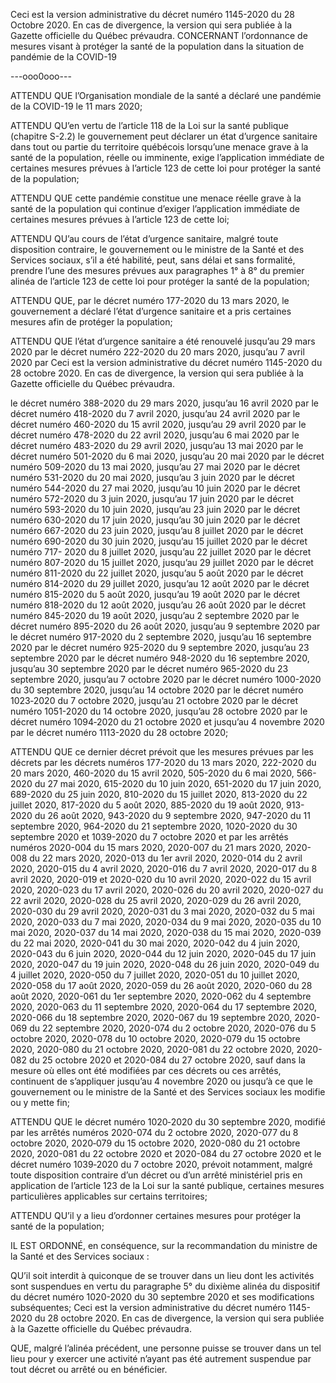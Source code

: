 Ceci est la version administrative du décret numéro 1145-2020 du 28
Octobre 2020. En cas de divergence, la version qui sera publiée à la
Gazette officielle du Québec prévaudra.
CONCERNANT l’ordonnance de mesures visant à
protéger la santé de la population dans la situation
de pandémie de la COVID-19


---ooo0ooo---

ATTENDU QUE l’Organisation mondiale de la santé a déclaré une
pandémie de la COVID-19 le 11 mars 2020;

ATTENDU QU’en vertu de l’article 118 de la Loi sur la santé publique
(chapitre S-2.2) le gouvernement peut déclarer un état d’urgence sanitaire dans tout ou
partie du territoire québécois lorsqu’une menace grave à la santé de la population, réelle
ou imminente, exige l’application immédiate de certaines mesures prévues à l’article 123
de cette loi pour protéger la santé de la population;

ATTENDU QUE cette pandémie constitue une menace réelle grave à
la santé de la population qui continue d’exiger l’application immédiate de certaines
mesures prévues à l’article 123 de cette loi;

ATTENDU QU’au cours de l’état d’urgence sanitaire, malgré toute
disposition contraire, le gouvernement ou le ministre de la Santé et des Services sociaux,
s’il a été habilité, peut, sans délai et sans formalité, prendre l’une des mesures prévues
aux paragraphes 1° à 8° du premier alinéa de l’article 123 de cette loi pour protéger la
santé de la population;

ATTENDU QUE, par le décret numéro 177-2020 du 13 mars 2020, le
gouvernement a déclaré l’état d’urgence sanitaire et a pris certaines mesures afin de
protéger la population;

ATTENDU QUE l’état d’urgence sanitaire a été renouvelé jusqu’au
29 mars 2020 par le décret numéro 222-2020 du 20 mars 2020, jusqu’au 7 avril 2020 par 
Ceci est la version administrative du décret numéro 1145-2020 du 28 octobre
2020. En cas de divergence, la version qui sera publiée à la Gazette officielle
du Québec prévaudra.

le décret numéro 388-2020 du 29 mars 2020, jusqu’au 16 avril 2020 par le décret
numéro 418-2020 du 7 avril 2020, jusqu’au 24 avril 2020 par le décret numéro 460-2020
du 15 avril 2020, jusqu’au 29 avril 2020 par le décret numéro 478-2020 du 22 avril 2020,
jusqu’au 6 mai 2020 par le décret numéro 483-2020 du 29 avril 2020, jusqu’au
13 mai 2020 par le décret numéro 501-2020 du 6 mai 2020, jusqu’au 20 mai 2020 par le
décret numéro 509-2020 du 13 mai 2020, jusqu’au 27 mai 2020 par le décret
numéro 531-2020 du 20 mai 2020, jusqu’au 3 juin 2020 par le décret numéro 544-2020
du 27 mai 2020, jusqu’au 10 juin 2020 par le décret numéro 572-2020 du 3 juin 2020,
jusqu’au 17 juin 2020 par le décret numéro 593-2020 du 10 juin 2020, jusqu’au
23 juin 2020 par le décret numéro 630-2020 du 17 juin 2020, jusqu’au 30 juin 2020 par le
décret numéro 667-2020 du 23 juin 2020, jusqu’au 8 juillet 2020 par le décret
numéro 690-2020 du 30 juin 2020, jusqu’au 15 juillet 2020 par le décret numéro 717-
2020 du 8 juillet 2020, jusqu’au 22 juillet 2020 par le décret numéro 807-2020 du
15 juillet 2020, jusqu’au 29 juillet 2020 par le décret numéro 811-2020 du 22 juillet 2020,
jusqu’au 5 août 2020 par le décret numéro 814-2020 du 29 juillet 2020, jusqu’au
12 août 2020 par le décret numéro 815-2020 du 5 août 2020, jusqu’au 19 août 2020 par
le décret numéro 818-2020 du 12 août 2020, jusqu’au 26 août 2020 par le décret
numéro 845-2020 du 19 août 2020, jusqu’au 2 septembre 2020 par le décret
numéro 895-2020 du 26 août 2020, jusqu’au 9 septembre 2020 par le décret
numéro 917-2020 du 2 septembre 2020, jusqu’au 16 septembre 2020 par le décret
numéro 925-2020 du 9 septembre 2020, jusqu’au 23 septembre 2020 par le décret
numéro 948-2020 du 16 septembre 2020, jusqu’au 30 septembre 2020 par le décret
numéro 965-2020 du 23 septembre 2020, jusqu’au 7 octobre 2020 par le décret numéro
1000-2020 du 30 septembre 2020, jusqu’au 14 octobre 2020 par le décret numéro
1023‑2020 du 7 octobre 2020, jusqu’au 21 octobre 2020 par le décret numéro 1051-2020
du 14 octobre 2020, jusqu’au 28 octobre 2020 par le décret numéro 1094‑2020 du
21 octobre 2020 et jusqu’au 4 novembre 2020 par le décret numéro 1113-2020 du
28 octobre 2020;

ATTENDU QUE ce dernier décret prévoit que les mesures prévues
par les décrets par les décrets numéros 177-2020 du 13 mars 2020, 222-2020 du
20 mars 2020, 460-2020 du 15 avril 2020, 505-2020 du 6 mai 2020, 566-2020 du
27 mai 2020, 615-2020 du 10 juin 2020, 651-2020 du 17 juin 2020, 689-2020 du
25 juin 2020, 810-2020 du 15 juillet 2020, 813-2020 du 22 juillet 2020, 817-2020 du
5 août 2020, 885-2020 du 19 août 2020, 913-2020 du 26 août 2020, 943-2020 du
9 septembre 2020, 947-2020 du 11 septembre 2020, 964-2020 du 21 septembre 2020,
1020-2020 du 30 septembre 2020 et 1039-2020 du 7 octobre 2020 et par les arrêtés
numéros 2020-004 du 15 mars 2020, 2020-007 du 21 mars 2020, 2020-008 du
22 mars 2020, 2020-013 du 1er avril 2020, 2020-014 du 2 avril 2020, 2020-015 du
4 avril 2020, 2020-016 du 7 avril 2020, 2020-017 du 8 avril 2020, 2020-019 et 2020-020 
du 10 avril 2020, 2020-022 du 15 avril 2020, 2020-023 du 17 avril 2020, 2020-026 du
20 avril 2020, 2020-027 du 22 avril 2020, 2020-028 du 25 avril 2020, 2020-029 du
26 avril 2020, 2020-030 du 29 avril 2020, 2020-031 du 3 mai 2020, 2020-032 du
5 mai 2020, 2020-033 du 7 mai 2020, 2020-034 du 9 mai 2020, 2020-035 du 10 mai 2020,
2020-037 du 14 mai 2020, 2020-038 du 15 mai 2020, 2020-039 du 22 mai 2020, 2020-041
du 30 mai 2020, 2020-042 du 4 juin 2020, 2020-043 du 6 juin 2020, 2020-044 du
12 juin 2020, 2020-045 du 17 juin 2020, 2020-047 du 19 juin 2020, 2020-048 du
26 juin 2020, 2020-049 du 4 juillet 2020, 2020-050 du 7 juillet 2020, 2020-051 du
10 juillet 2020, 2020-058 du 17 août 2020, 2020-059 du 26 août 2020, 2020-060 du
28 août 2020, 2020-061 du 1er septembre 2020, 2020-062 du 4 septembre 2020, 2020-063
du 11 septembre 2020, 2020-064 du 17 septembre 2020, 2020-066 du
18 septembre 2020, 2020-067 du 19 septembre 2020, 2020-069 du 22 septembre 2020,
2020-074 du 2 octobre 2020, 2020-076 du 5 octobre 2020, 2020-078 du
10 octobre 2020, 2020-079 du 15 octobre 2020, 2020-080 du 21 octobre 2020, 2020-081
du 22 octobre 2020, 2020-082 du 25 octobre 2020 et 2020-084 du 27 octobre 2020, sauf
dans la mesure où elles ont été modifiées par ces décrets ou ces arrêtés, continuent de
s’appliquer jusqu’au 4 novembre 2020 ou jusqu’à ce que le gouvernement ou le ministre
de la Santé et des Services sociaux les modifie ou y mette fin;

ATTENDU QUE le décret numéro 1020‑2020 du 30 septembre 2020,
modifié par les arrêtés numéros 2020-074 du 2 octobre 2020, 2020-077 du
8 octobre 2020, 2020‑079 du 15 octobre 2020, 2020-080 du 21 octobre 2020, 2020-081
du 22 octobre 2020 et 2020-084 du 27 octobre 2020 et le décret numéro 1039‑2020 du
7 octobre 2020, prévoit notamment, malgré toute disposition contraire d’un décret ou d’un
arrêté ministériel pris en application de l’article 123 de la Loi sur la santé publique,
certaines mesures particulières applicables sur certains territoires;

ATTENDU QU’il y a lieu d’ordonner certaines mesures pour protéger
la santé de la population;

IL EST ORDONNÉ, en conséquence, sur la recommandation du
ministre de la Santé et des Services sociaux :

QU’il soit interdit à quiconque de se trouver dans un lieu dont les
activités sont suspendues en vertu du paragraphe 5° du dixième alinéa du dispositif du
décret numéro 1020-2020 du 30 septembre 2020 et ses modifications subséquentes;
Ceci est la version administrative du décret numéro 1145-2020 du 28 octobre
2020. En cas de divergence, la version qui sera publiée à la Gazette officielle
du Québec prévaudra.

QUE, malgré l’alinéa précédent, une personne puisse se trouver dans
un tel lieu pour y exercer une activité n’ayant pas été autrement suspendue par tout décret
ou arrêté ou en bénéficier.